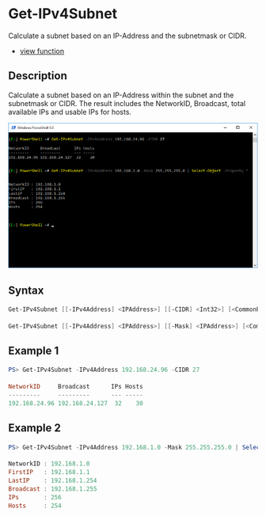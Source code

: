 # Get-IPv4Subnet

Calculate a subnet based on an IP-Address and the subnetmask or CIDR.

* [view function](https://github.com/BornToBeRoot/PowerShell/blob/master/Module/LazyAdmin/Functions/Get-IPv4Subnet.ps1)

## Description

Calculate a subnet based on an IP-Address within the subnet and the subnetmask or CIDR. 
The result includes the NetworkID, Broadcast, total available IPs and usable IPs for hosts.

![Screenshot](Images/Get-IPv4Subnet.png?raw=true "Get-IPv4Subnet")

## Syntax

```powershell
Get-IPv4Subnet [[-IPv4Address] <IPAddress>] [[-CIDR] <Int32>] [<CommonParameters>]

Get-IPv4Subnet [[-IPv4Address] <IPAddress>] [[-Mask] <IPAddress>] [<CommonParameters>]
```

## Example 1

```powershell
PS> Get-IPv4Subnet -IPv4Address 192.168.24.96 -CIDR 27

NetworkID     Broadcast      IPs Hosts
---------     ---------      --- -----
192.168.24.96 192.168.24.127  32    30
```

## Example 2

```powershell
PS> Get-IPv4Subnet -IPv4Address 192.168.1.0 -Mask 255.255.255.0 | Select-Object -Property *

NetworkID : 192.168.1.0
FirstIP   : 192.168.1.1
LastIP    : 192.168.1.254
Broadcast : 192.168.1.255
IPs       : 256
Hosts     : 254
```
